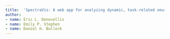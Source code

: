 ```yaml
---
title:  'SpectraVis: A web app for analyzing dynamic, task-related neural correlation / coherence networks'
author:
- name: Eric L. Denovellis
- name: Emily P. Stephen
- name: Daniel H. Bullock
---
```

